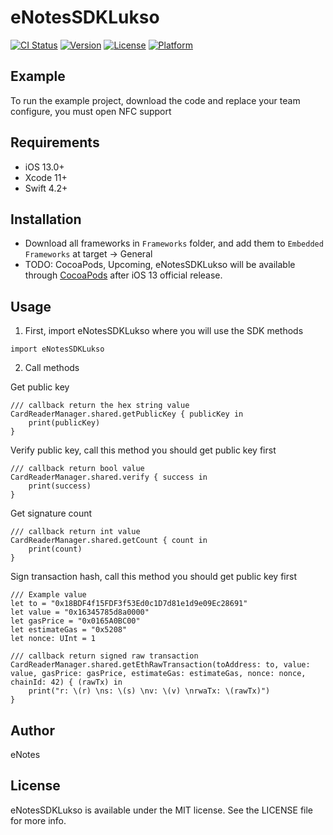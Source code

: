 # eNotesSDKLukso

[![CI Status](https://img.shields.io/travis/Smiacter/eNotesSDKLukso.svg?style=flat)](https://travis-ci.org/Smiacter/eNotesSDKLukso)
[![Version](https://img.shields.io/cocoapods/v/eNotesSDKLukso.svg?style=flat)](https://cocoapods.org/pods/eNotesSDKLukso)
[![License](https://img.shields.io/cocoapods/l/eNotesSDKLukso.svg?style=flat)](https://cocoapods.org/pods/eNotesSDKLukso)
[![Platform](https://img.shields.io/cocoapods/p/eNotesSDKLukso.svg?style=flat)](https://cocoapods.org/pods/eNotesSDKLukso)

## Example

To run the example project, download the code and replace your team configure, you must open NFC support

## Requirements

- iOS 13.0+
- Xcode 11+
- Swift 4.2+

## Installation

- Download all frameworks in `Frameworks` folder, and add them to `Embedded Frameworks` at target -> General
- TODO: CocoaPods, Upcoming, eNotesSDKLukso will be available through [CocoaPods](https://cocoapods.org) after iOS 13 official release.

## Usage

1. First, import eNotesSDKLukso where you will use the SDK methods

```
import eNotesSDKLukso
```

2. Call methods

Get public key

```
/// callback return the hex string value
CardReaderManager.shared.getPublicKey { publicKey in
    print(publicKey)  
}
```

Verify public key, call this method you should get public key first
```
/// callback return bool value
CardReaderManager.shared.verify { success in
    print(success)       
}
```

Get signature count

```
/// callback return int value
CardReaderManager.shared.getCount { count in
    print(count)  
}
```

Sign transaction hash, call this method you should get public key first

```
/// Example value
let to = "0x18BDF4f15FDF3f53Ed0c1D7d81e1d9e09Ec28691"
let value = "0x16345785d8a0000"
let gasPrice = "0x0165A0BC00"
let estimateGas = "0x5208"
let nonce: UInt = 1

/// callback return signed raw transaction
CardReaderManager.shared.getEthRawTransaction(toAddress: to, value: value, gasPrice: gasPrice, estimateGas: estimateGas, nonce: nonce, chainId: 42) { (rawTx) in
    print("r: \(r) \ns: \(s) \nv: \(v) \nrwaTx: \(rawTx)")
}
```

## Author

eNotes

## License

eNotesSDKLukso is available under the MIT license. See the LICENSE file for more info.
